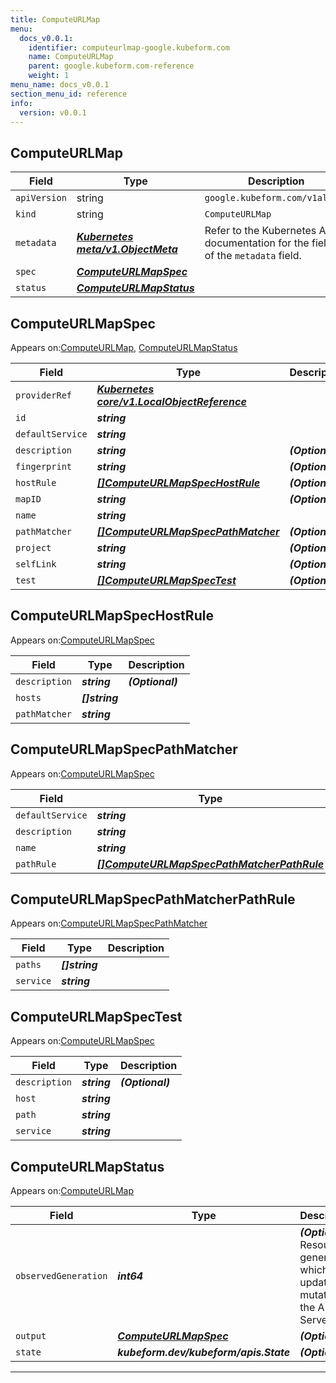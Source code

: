 ```yaml
---
title: ComputeURLMap
menu:
  docs_v0.0.1:
    identifier: computeurlmap-google.kubeform.com
    name: ComputeURLMap
    parent: google.kubeform.com-reference
    weight: 1
menu_name: docs_v0.0.1
section_menu_id: reference
info:
  version: v0.0.1
---
```


## ComputeURLMap
| Field | Type | Description |
| ------ | ----- | ----------- |
| `apiVersion` | string | `google.kubeform.com/v1alpha1` |
|    `kind` | string | `ComputeURLMap` |
| `metadata` | ***[Kubernetes meta/v1.ObjectMeta](https://kubernetes.io/docs/reference/generated/kubernetes-api/v1.13/#objectmeta-v1-meta)***|Refer to the Kubernetes API documentation for the fields of the `metadata` field.|
| `spec` | ***[ComputeURLMapSpec](#computeurlmapspec)***||
| `status` | ***[ComputeURLMapStatus](#computeurlmapstatus)***||
## ComputeURLMapSpec

Appears on:[ComputeURLMap](#computeurlmap), [ComputeURLMapStatus](#computeurlmapstatus)

| Field | Type | Description |
| ------ | ----- | ----------- |
| `providerRef` | ***[Kubernetes core/v1.LocalObjectReference](https://kubernetes.io/docs/reference/generated/kubernetes-api/v1.13/#localobjectreference-v1-core)***||
| `id` | ***string***||
| `defaultService` | ***string***||
| `description` | ***string***| ***(Optional)*** |
| `fingerprint` | ***string***| ***(Optional)*** |
| `hostRule` | ***[[]ComputeURLMapSpecHostRule](#computeurlmapspechostrule)***| ***(Optional)*** |
| `mapID` | ***string***| ***(Optional)*** |
| `name` | ***string***||
| `pathMatcher` | ***[[]ComputeURLMapSpecPathMatcher](#computeurlmapspecpathmatcher)***| ***(Optional)*** |
| `project` | ***string***| ***(Optional)*** |
| `selfLink` | ***string***| ***(Optional)*** |
| `test` | ***[[]ComputeURLMapSpecTest](#computeurlmapspectest)***| ***(Optional)*** |
## ComputeURLMapSpecHostRule

Appears on:[ComputeURLMapSpec](#computeurlmapspec)

| Field | Type | Description |
| ------ | ----- | ----------- |
| `description` | ***string***| ***(Optional)*** |
| `hosts` | ***[]string***||
| `pathMatcher` | ***string***||
## ComputeURLMapSpecPathMatcher

Appears on:[ComputeURLMapSpec](#computeurlmapspec)

| Field | Type | Description |
| ------ | ----- | ----------- |
| `defaultService` | ***string***||
| `description` | ***string***| ***(Optional)*** |
| `name` | ***string***||
| `pathRule` | ***[[]ComputeURLMapSpecPathMatcherPathRule](#computeurlmapspecpathmatcherpathrule)***| ***(Optional)*** |
## ComputeURLMapSpecPathMatcherPathRule

Appears on:[ComputeURLMapSpecPathMatcher](#computeurlmapspecpathmatcher)

| Field | Type | Description |
| ------ | ----- | ----------- |
| `paths` | ***[]string***||
| `service` | ***string***||
## ComputeURLMapSpecTest

Appears on:[ComputeURLMapSpec](#computeurlmapspec)

| Field | Type | Description |
| ------ | ----- | ----------- |
| `description` | ***string***| ***(Optional)*** |
| `host` | ***string***||
| `path` | ***string***||
| `service` | ***string***||
## ComputeURLMapStatus

Appears on:[ComputeURLMap](#computeurlmap)

| Field | Type | Description |
| ------ | ----- | ----------- |
| `observedGeneration` | ***int64***| ***(Optional)*** Resource generation, which is updated on mutation by the API Server.|
| `output` | ***[ComputeURLMapSpec](#computeurlmapspec)***| ***(Optional)*** |
| `state` | ***kubeform.dev/kubeform/apis.State***| ***(Optional)*** |
---
